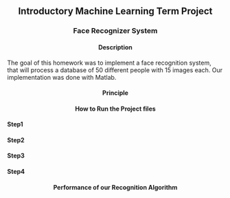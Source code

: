<h2 align="center">Introductory Machine Learning Term Project</h2>
<h3 align="center">Face Recognizer System</h3>
<h4 align="center">Description</h4>
The goal of this homework was to implement a face recognition system, that will process a database of 50 different people with 15 images each. Our implementation was done with Matlab.

<h4 align="center">Principle</h4>

<h4 align="center">How to Run the Project files</h4>

<h4>Step1</h4>



<h4>Step2</h4>


<h4></h4>


<h4>Step3</h4>


<h4></h4>


<h4>Step4</h4>


<h4></h4>


<h4 align="center">Performance of our Recognition Algorithm</h4>
